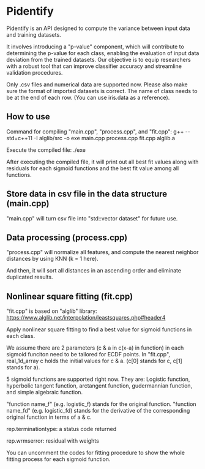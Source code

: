 # Pidentify

Pidentify is an API designed to compute the variance between input data and training datasets. 

It involves introducing a "p-value" component, which will contribute to determining the p-value for each class, enabling the evaluation of input data deviation from the trained datasets. Our objective is to equip researchers with a robust tool that can improve classifier accuracy and streamline validation procedures.

Only .csv files and numerical data are supported now. Please also make sure the format of imported datasets is correct. The name of class needs to be at the end of each row. (You can use iris.data as a reference).

## How to use

Command for compiling "main.cpp", "process.cpp", and "fit.cpp": g++ --std=c++11 -I alglib/src -o exe main.cpp process.cpp fit.cpp alglib.a

Execute the compiled file: ./exe

After executing the compiled file, it will print out all best fit values along with residuals for each sigmoid functions and the best fit value among all functions.

## Store data in csv file in the data structure (main.cpp)

"main.cpp" will turn csv file into "std::vector<ClassMember> dataset" for future use.

## Data processing (process.cpp)

"process.cpp" will normalize all features, and compute the nearest neighbor distances by using KNN (k = 1 here).

And then, it will sort all distances in an ascending order and eliminate duplicated results.

## Nonlinear square fitting (fit.cpp)

"fit.cpp" is based on "alglib" library: https://www.alglib.net/interpolation/leastsquares.php#header4

Apply nonlinear square fitting to find a best value for sigmoid functions in each class.

We assume there are 2 parameters (c & a in c(x-a) in function) in each sigmoid funciton need to be tailored for ECDF points. In "fit.cpp", real_1d_array c holds the initial values for c & a. (c[0] stands for c, c[1] stands for a).

5 sigmoid functions are supported right now. They are: Logistic function, hyperbolic tangent function, arctangent function, gudermannian function, and simple algebraic function.

"function name_f" (e.g. logistic_f) stands for the original function. "function name_fd" (e.g. logistic_fd) stands for the derivative of the corresponding original function in terms of a & c.

rep.terminationtype: a status code returned

rep.wrmserror: residual with weights

You can uncomment the codes for fitting procedure to show the whole fitting process for each sigmoid function.
